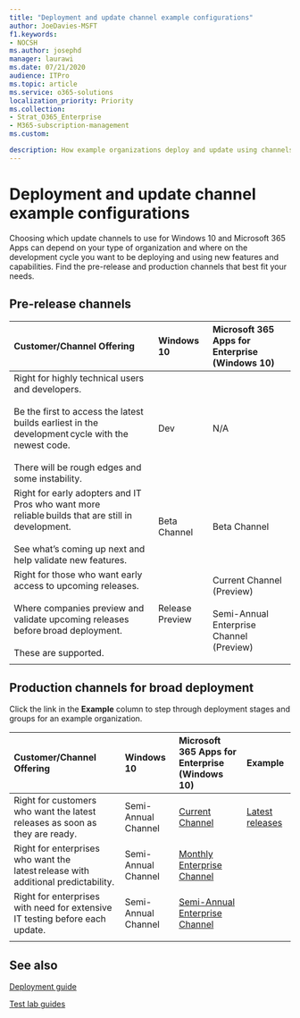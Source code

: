 ```yaml
---
title: "Deployment and update channel example configurations"
author: JoeDavies-MSFT
f1.keywords:
- NOCSH
ms.author: josephd
manager: laurawi
ms.date: 07/21/2020
audience: ITPro
ms.topic: article
ms.service: o365-solutions
localization_priority: Priority
ms.collection: 
- Strat_O365_Enterprise
- M365-subscription-management
ms.custom:

description: How example organizations deploy and update using channels.
---
```


# Deployment and update channel example configurations

Choosing which update channels to use for Windows 10 and Microsoft 365 Apps can depend on your type of organization and where on the development cycle you want to be deploying and using new features and capabilities. Find the pre-release and production channels that best fit your needs.

## Pre-release channels

| Customer/Channel Offering | Windows 10 | Microsoft 365 Apps for Enterprise (Windows 10) |
|:-------|:-------|:-----|
| Right for highly technical users and developers. ​<br><br> Be the first to access the latest builds earliest in the development cycle with the newest code. ​<br><br> There will be rough edges and some instability. | Dev | N/A |
| Right for early adopters and IT Pros who want more reliable builds that are still in development. ​<br><br> See what’s coming up next and help validate new features. | Beta Channel | Beta Channel |
| Right for those who want early access to upcoming releases. ​<br><br> Where companies preview and validate upcoming releases before broad deployment. ​<br><br> These are supported. <br>  | Release Preview | Current Channel (Preview) <br><br> Semi-Annual Enterprise Channel (Preview)|
||||

## Production channels for broad deployment

Click the link in the **Example** column to step through deployment stages and groups for an example organization.

| Customer/Channel Offering | Windows 10 | Microsoft 365 Apps for Enterprise (Windows 10) | Example |
|:-------|:-------|:-----|:-------|
| Right for customers who want the latest releases as soon as they are ready. | Semi-Annual Channel | [Current Channel](https://docs.microsoft.com/deployoffice/overview-update-channels#current-channel-overview) | [Latest releases](deploy-update-channels-examples-rapid-deploy.md) |
| Right for enterprises who want the latest release with additional predictability. | Semi-Annual Channel | [Monthly Enterprise Channel](https://docs.microsoft.com/deployoffice/overview-update-channels#monthly-enterprise-channel-overview) |  |
| Right for enterprises with need for extensive IT testing before each update. | Semi-Annual Channel | [Semi-Annual Enterprise Channel](https://docs.microsoft.com/deployoffice/overview-update-channels#semi-annual-enterprise-channel-overview) |  |
|||||


## See also

[Deployment guide](deploy-microsoft-365-enterprise.md)

[Test lab guides](m365-enterprise-test-lab-guides.md)
